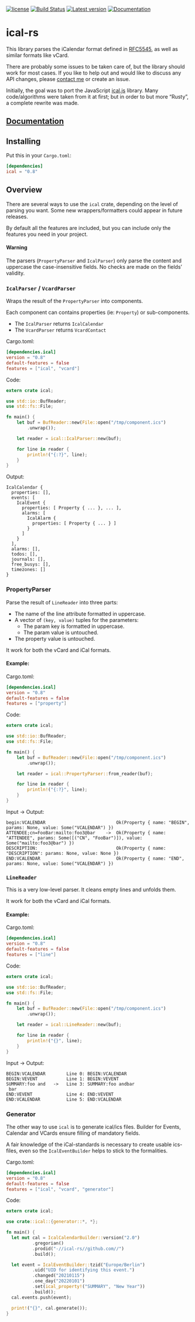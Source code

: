 [![license](http://img.shields.io/badge/license-Apache%20v2-orange.svg)](https://raw.githubusercontent.com/Peltoche/ical-rs/master/LICENSE)
[![Build Status](https://travis-ci.org/Peltoche/ical-rs.svg?branch=master)](https://travis-ci.org/Peltoche/ical-rs)
[![Latest version](https://img.shields.io/crates/v/ical.svg)](https://crates.io/crates/ical)
[![Documentation](https://docs.rs/ical/badge.svg)](https://docs.rs/ical)

# ical-rs

This library parses the iCalendar format defined in [RFC5545](http://tools.ietf.org/html/rfc5545), as well as similar formats like vCard.

There are probably some issues to be taken care of, but the library should work for most cases. 
If you like to help out and would like to discuss any API changes, please [contact me](dev@halium.fr) or create an issue.

Initially, the goal was to port the JavaScript [ical.js](https://github.com/mozilla-comm/ical.js) library.
Many code/algorithms were taken from it at first; but in order to but more “Rusty”, a complete rewrite was made.

## [Documentation](https://peltoche.github.io/ical-rs/ical/)

## Installing

Put this in your `Cargo.toml`:

```toml
[dependencies]
ical = "0.8"
```


## Overview

There are several ways to use the `ical` crate, depending on the level of parsing you want. 
Some new wrappers/formatters could appear in future releases.

By default all the features are included, but you can include only the features you need in your project.

#### Warning
  The parsers (`PropertyParser` and `IcalParser`) only parse the content and uppercase the case-insensitive fields.
  No checks are made on the fields’ validity.


### `IcalParser` / `VcardParser`

Wraps the result of the `PropertyParser` into components.

Each component can contains properties (ie: `Property`) or sub-components.

* The `IcalParser` returns `IcalCalendar`
* The `VcardParser` returns `VcardContact`

Cargo.toml:
```toml
[dependencies.ical]
version = "0.8"
default-features = false
features = ["ical", "vcard"]
```

Code:
```rust
extern crate ical;

use std::io::BufReader;
use std::fs::File;

fn main() {
    let buf = BufReader::new(File::open("/tmp/component.ics")
        .unwrap());

    let reader = ical::IcalParser::new(buf);

    for line in reader {
        println!("{:?}", line);
    }
}
```

Output:
```
IcalCalendar {
  properties: [],
  events: [
    IcalEvent {
      properties: [ Property { ... }, ... ],
      alarms: [
        IcalAlarm {
          properties: [ Property { ... } ]
        }
      ]
    }
  ],
  alarms: [],
  todos: [],
  journals: [],
  free_busys: [],
  timezones: []
}
```

### PropertyParser

Parse the result of `LineReader` into three parts:

- The name of the line attribute formatted in uppercase.
- A vector of `(key, value)` tuples for the parameters:
    - The param key is formatted in uppercase.
    - The param value is untouched.
- The property value is untouched.

It work for both the vCard and iCal formats.

#### Example:

Cargo.toml:
```toml
[dependencies.ical]
version = "0.8"
default-features = false
features = ["property"]
```

Code:
```rust
extern crate ical;

use std::io::BufReader;
use std::fs::File;

fn main() {
    let buf = BufReader::new(File::open("/tmp/component.ics")
        .unwrap());

    let reader = ical::PropertyParser::from_reader(buf);

    for line in reader {
        println!("{:?}", line);
    }
}
```

Input -> Output:
```
begin:VCALENDAR                           Ok(Property { name: "BEGIN", params: None, value: Some("VCALENDAR") })
ATTENDEE;cn=FooBar:mailto:foo3@bar    ->  Ok(Property { name: "ATTENDEE", params: Some([("CN", "FooBar")]), value: Some("mailto:foo3@bar") })
DESCRIPTION:                              Ok(Property { name: "DESCRIPTION": params: None, value: None })
END:VCALENDAR                             Ok(Property { name: "END", params: None, value: Some("VCALENDAR") })
```

### `LineReader`

This is a very low-level parser. It cleans empty lines and unfolds them.

It work for both the vCard and iCal formats.

#### Example:

Cargo.toml:
```toml
[dependencies.ical]
version = "0.8"
default-features = false
features = ["line"]
```

Code:
```rust
extern crate ical;

use std::io::BufReader;
use std::fs::File;

fn main() {
    let buf = BufReader::new(File::open("/tmp/component.ics")
        .unwrap());

    let reader = ical::LineReader::new(buf);

    for line in reader {
        println!("{}", line);
    }
}
```

Input -> Output:

```
BEGIN:VCALENDAR        Line 0: BEGIN:VCALENDAR
BEGIN:VEVENT           Line 1: BEGIN:VEVENT
SUMMARY:foo and   ->   Line 3: SUMMARY:foo andbar
 bar
END:VEVENT             Line 4: END:VEVENT
END:VCALENDAR          Line 5: END:VCALENDAR
```

### Generator

The other way to use `ical` is to generate ical/ics files. Builder
for Events, Calendar and VCards ensure filling of mandatory fields.

A fair knowledge of the iCal-standards is necessary to create usable
ics-files, even so the `IcalEventBuilder` helps to stick to the
formalities.

Cargo.toml:
```toml
[dependencies.ical]
version = "0.8"
default-features = false
features = ["ical", "vcard", "generator"]
```

Code:
```rust
extern crate ical;

use crate::ical::{generator::*, *};

fn main() {
  let mut cal = IcalCalendarBuilder::version("2.0")
          .gregorian()
          .prodid("-//ical-rs//github.com//")
          .build();

  let event = IcalEventBuilder::tzid("Europe/Berlin")
          .uid("UID for identifying this event.")
          .changed("20210115")
          .one_day("20220101")
          .set(ical_property!("SUMMARY", "New Year"))
          .build();
  cal.events.push(event);

  print!("{}", cal.generate());
}
```
